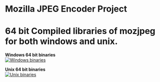 Mozilla JPEG Encoder Project
============================

# 64 bit Compiled libraries of mozjpeg for both windows and unix.

**Windows 64 bit binaries**  
[![Windows binaries](https://ci.appveyor.com/api/projects/status/github/L0laapk3/mozjpeg?branch=appveyor_win&svg=true)](https://ci.appveyor.com/project/L0laapk3/mozjpeg/branch/appveyor_win/artifacts)

**Unix 64 bit binaries**  
[![Unix binaries](https://ci.appveyor.com/api/projects/status/github/L0laapk3/mozjpeg?branch=appveyor_unix&svg=true)](https://ci.appveyor.com/project/L0laapk3/mozjpeg/branch/appveyor_unix/artifacts)
